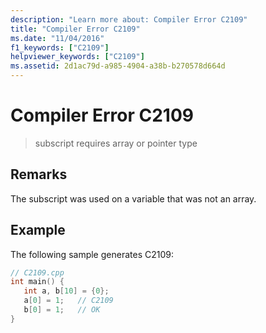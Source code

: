 ```yaml
---
description: "Learn more about: Compiler Error C2109"
title: "Compiler Error C2109"
ms.date: "11/04/2016"
f1_keywords: ["C2109"]
helpviewer_keywords: ["C2109"]
ms.assetid: 2d1ac79d-a985-4904-a38b-b270578d664d
---
```

# Compiler Error C2109

> subscript requires array or pointer type

## Remarks

The subscript was used on a variable that was not an array.

## Example

The following sample generates C2109:

```cpp
// C2109.cpp
int main() {
   int a, b[10] = {0};
   a[0] = 1;   // C2109
   b[0] = 1;   // OK
}
```
